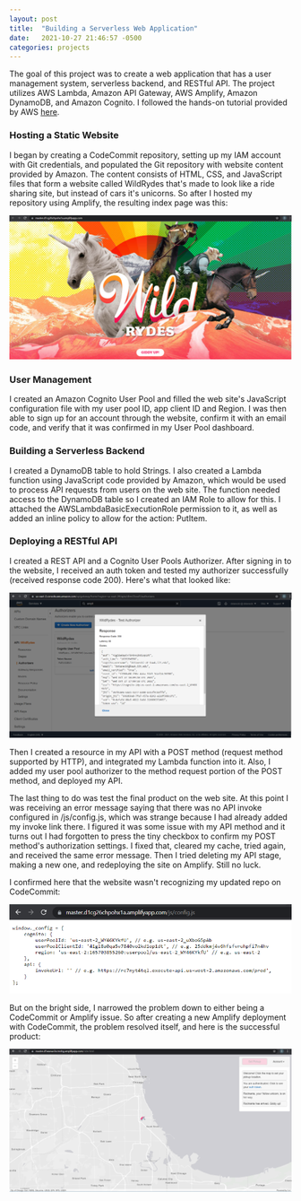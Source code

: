 ```yaml
---
layout: post
title:  "Building a Serverless Web Application"
date:   2021-10-27 21:46:57 -0500
categories: projects
---
```

The goal of this project was to create a web application that has a user management system, serverless backend, and RESTful API. The project utilizes AWS Lambda, Amazon API Gateway, AWS Amplify, Amazon DynamoDB, and Amazon Cognito. I followed the hands-on tutorial provided by AWS [here](https://aws.amazon.com/getting-started/hands-on/build-serverless-web-app-lambda-apigateway-s3-dynamodb-cognito/).<!--break-->

### **Hosting a Static Website**

I began by creating a CodeCommit repository, setting up my IAM account with Git credentials, and populated the Git repository with website content provided by Amazon. The content consists of HTML, CSS, and JavaScript files that form a website called WildRydes that's made to look like a ride sharing site, but instead of cars it's unicorns. So after I hosted my repository using Amplify, the resulting index page was this: 

![IndexPage](/assets/indexPage.PNG)

### **User Management**

I created an Amazon Cognito User Pool and filled the web site's JavaScript configuration file with my user pool ID, app client ID and Region. I was then able to sign up for an account through the website, confirm it with an email code, and verify that it was confirmed in my User Pool dashboard. 

### **Building a Serverless Backend**

I created a DynamoDB table to hold Strings. I also created a Lambda function using JavaScript code provided by Amazon, which would be used to process API requests from users on the web site. The function needed access to the DynamoDB table so I created an IAM Role to allow for this. I attached the AWSLambdaBasicExecutionRole permission to it, as well as added an inline policy to allow for the action: PutItem. 

### **Deploying a RESTful API**

I created a REST API and a Cognito User Pools Authorizer. After signing in to the website, I received an auth token and tested my authorizer successfully (received response code 200). Here's what that looked like:

![SuccessfulAuthorizerTest](/assets/successfulAuthorizerTest.PNG)

Then I created a resource in my API with a POST method (request method supported by HTTP), and integrated my Lambda function into it. Also, I added my user pool authorizer to the method request portion of the POST method, and deployed my API. 

The last thing to do was test the final product on the web site. At this point I was receiving an error message saying that there was no API invoke configured in /js/config.js, which was strange because I had already added my invoke link there. I figured it was some issue with my API method and it turns out I had forgotten to press the tiny checkbox to confirm my POST method's authorization settings. I fixed that, cleared my cache, tried again, and received the same error message. Then I tried deleting my API stage, making a new one, and redeploying the site on Amplify. Still no luck. 

I confirmed here that the website wasn't recognizing my updated repo on CodeCommit: 

![NoInvokeURL](/assets/noInvokeURL.PNG)

But on the bright side, I narrowed the problem down to either being a CodeCommit or Amplify issue. So after creating a new Amplify deployment with CodeCommit, the problem resolved itself, and here is the successful product: 

![SuccessfulTest](/assets/successfulTest.PNG)
